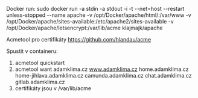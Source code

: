 Docker run:
sudo docker run -a stdin -a stdout -i -t --net=host --restart unless-stopped --name apache -v /opt/Docker/apache/html/:/var/www -v /opt/Docker/apache/sites-available:/etc/apache2/sites-available -v /opt/Docker/apache/letsencrypt:/var/lib/acme klajmajk/apache

Acmetool pro certifikáty
https://github.com/hlandau/acme

Spustit v containeru:
1) acmetool quickstart
2) acmetool want adamklima.cz www.adamklima.cz home.adamklima.cz home-jihlava.adamklima.cz camunda.adamklima.cz chat.adamklima.cz gitlab.adamklima.cz
3) certifikáty jsou v /var/lib/acme
